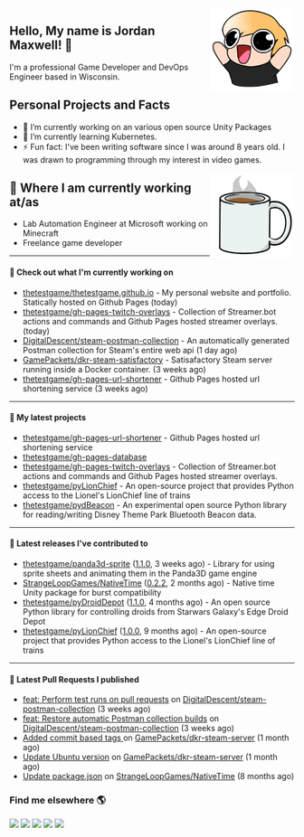 <img src="https://raw.githubusercontent.com/thetestgame/thetestgame/master/images/emotes/testhappyflipped.png" width="150" align="right">

Hello, My name is Jordan Maxwell! :wave:
----

I'm a professional Game Developer and DevOps Engineer based in Wisconsin.

## Personal Projects and Facts

- 🔭 I’m currently working on an various open source Unity Packages
- 🌱 I’m currently learning Kubernetes.
- ⚡ Fun fact: I've been writing software since I was around 8 years old. I was drawn to programming through my interest in video games.

<img src="https://raw.githubusercontent.com/thetestgame/thetestgame/master/images/emotes/coffee.png" width="150" align="right">

## :briefcase: Where I am currently working at/as

* Lab Automation Engineer at Microsoft working on Minecraft
* Freelance game developer

---

#### 👷 Check out what I'm currently working on


- [thetestgame/thetestgame.github.io](https://github.com/thetestgame/thetestgame.github.io) - My personal website and portfolio. Statically hosted on Github Pages (today)
- [thetestgame/gh-pages-twitch-overlays](https://github.com/thetestgame/gh-pages-twitch-overlays) - Collection of Streamer.bot actions and commands and Github Pages hosted streamer overlays. (today)
- [DigitalDescent/steam-postman-collection](https://github.com/DigitalDescent/steam-postman-collection) - An automatically generated Postman collection for Steam&#39;s entire web api (1 day ago)
- [GamePackets/dkr-steam-satisfactory](https://github.com/GamePackets/dkr-steam-satisfactory) - Satisafactory Steam server running inside a Docker container. (3 weeks ago)
- [thetestgame/gh-pages-url-shortener](https://github.com/thetestgame/gh-pages-url-shortener) - Github Pages hosted url shortening service (3 weeks ago)

---

#### 🌱 My latest projects

- [thetestgame/gh-pages-url-shortener](https://github.com/thetestgame/gh-pages-url-shortener) - Github Pages hosted url shortening service
- [thetestgame/gh-pages-database](https://github.com/thetestgame/gh-pages-database)
- [thetestgame/gh-pages-twitch-overlays](https://github.com/thetestgame/gh-pages-twitch-overlays) - Collection of Streamer.bot actions and commands and Github Pages hosted streamer overlays.
- [thetestgame/pyLionChief](https://github.com/thetestgame/pyLionChief) - An open-source project that provides Python access to the Lionel&#39;s LionChief line of trains
- [thetestgame/pydBeacon](https://github.com/thetestgame/pydBeacon) - An experimental open source Python library for reading/writing Disney Theme Park Bluetooth Beacon data.

---

#### 🔭 Latest releases I've contributed to

- [thetestgame/panda3d-sprite](https://github.com/thetestgame/panda3d-sprite) ([1.1.0](https://github.com/thetestgame/panda3d-sprite/releases/tag/1.1.0), 3 weeks ago) - Library for using sprite sheets and animating them in the Panda3D game engine
- [StrangeLoopGames/NativeTime](https://github.com/StrangeLoopGames/NativeTime) ([0.2.2](https://github.com/StrangeLoopGames/NativeTime/releases/tag/0.2.2), 2 months ago) - Native time Unity package for burst compatibility
- [thetestgame/pyDroidDepot](https://github.com/thetestgame/pyDroidDepot) ([1.1.0](https://github.com/thetestgame/pyDroidDepot/releases/tag/1.1.0), 4 months ago) - An open source Python library for controlling droids from Starwars Galaxy&#39;s Edge Droid Depot
- [thetestgame/pyLionChief](https://github.com/thetestgame/pyLionChief) ([1.0.0](https://github.com/thetestgame/pyLionChief/releases/tag/1.0.0), 9 months ago) - An open-source project that provides Python access to the Lionel&#39;s LionChief line of trains

---

#### 🔨 Latest Pull Requests I published

- [feat: Perform test runs on pull requests](https://github.com/DigitalDescent/steam-postman-collection/pull/3) on [DigitalDescent/steam-postman-collection](https://github.com/DigitalDescent/steam-postman-collection) (3 weeks ago)
- [feat: Restore automatic Postman collection builds](https://github.com/DigitalDescent/steam-postman-collection/pull/2) on [DigitalDescent/steam-postman-collection](https://github.com/DigitalDescent/steam-postman-collection) (3 weeks ago)
- [Added commit based tags ](https://github.com/GamePackets/dkr-steam-server/pull/2) on [GamePackets/dkr-steam-server](https://github.com/GamePackets/dkr-steam-server) (1 month ago)
- [Update Ubuntu version](https://github.com/GamePackets/dkr-steam-server/pull/1) on [GamePackets/dkr-steam-server](https://github.com/GamePackets/dkr-steam-server) (1 month ago)
- [Update package.json](https://github.com/StrangeLoopGames/NativeTime/pull/4) on [StrangeLoopGames/NativeTime](https://github.com/StrangeLoopGames/NativeTime) (8 months ago)

### Find me elsewhere 🌎

<a href="https://linkedin.com/in/thetestgame" target="_blank" rel="noopener noreferrer"><img src="https://img.shields.io/badge/LinkedIn-Jordan%20Maxwell-purple?logo=linkedin&logoColor=blue&color=blue&style=flat-square" /></a>
<a href="https://twitter.com/thetestgame2" target="_blank" rel="noopener noreferrer"><img src="https://img.shields.io/badge/Twitter-thetestgame2-purple?logo=twitter&logoColor=white&color=blue&style=flat-square" /></a>
<a href="https://twitch.tv/thetestgame" target="_blank" rel="noopener noreferrer"><img src="https://img.shields.io/badge/Twitch-thetestgame-purple?labelColor=6441a5&logo=twitch&logoColor=white&&style=flat-square" /></a>
<a href="https://youtube.com/channel/UCe3YxaTrVk25oaO1mFSs2cw" target="_blank" rel="noopener noreferrer"><img src="https://img.shields.io/badge/Youtube-Jordan%20Maxwell-red?labelColor=FF0000&logo=youtube&logoColor=white&style=flat-square&color=red" /></a>
<a href="https://steamcommunity.com/id/thetestgame" target="_blank" rel="noopener noreferrer"><img src="https://img.shields.io/badge/Steam-thetestgame-purple?logo=steam&logoColor=black&color=black&style=flat-square" /></a>
